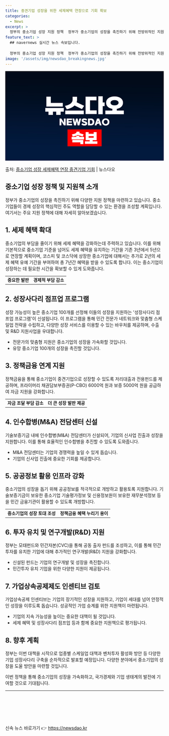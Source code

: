 ```yaml
---
title: 중견기업 성장을 위한 세제혜택 연장으로 기회 확보
categories:
  - News
excerpt: >
  정부의 중소기업 성장 지원 정책  정부가 중소기업의 성장을 촉진하기 위해 전방위적인 지원 정책을 마련했습니다…
feature_text: >
  ## navernews 실시간 뉴스 속보입니다.

  정부의 중소기업 성장 지원 정책  정부가 중소기업의 성장을 촉진하기 위해 전방위적인 지원 정책을 마련했습니다…
image: '/assets/img/newsdao_breakingnews.jpg'
---
```


![뉴스다오 속보](/assets/img/newsdao_breakingnews.jpg)

<p>출처: <a href="https://newsdao.kr/4030" rel="dofollow">중소기업 성장 세제혜택 연장 중견기업 기회</a> | 뉴스다오</p>

<h2 data-ke-size="size26">중소기업 성장 정책 및 지원책 소개</h2>

<p data-ke-size="size16">정부가 중소기업의 성장을 촉진하기 위해 다양한 지원 정책을 마련하고 있습니다. 중소기업들이 경제 성장의 핵심적인 주도 역할을 담당할 수 있는 환경을 조성할 계획입니다. 여기서는 주요 지원 정책에 대해 자세히 알아보겠습니다.</p>

<h2 data-ke-size="size23">1. 세제 혜택 확대</h2>
<p data-ke-size="size16">중소기업의 부담을 줄이기 위해 세제 혜택을 강화하는데 주력하고 있습니다. 이를 위해 기본적으로 중소기업 기준을 넘어도 세제 혜택을 유지하는 기간을 기존 3년에서 5년으로 연장할 계획이며, 코스피 및 코스닥에 상장한 중소기업에 대해서는 추가로 2년의 세제 혜택 유예 기간을 부여하여 총 7년간 혜택을 받을 수 있도록 합니다. 이는 중소기업이 성장하는 데 필요한 시간을 확보할 수 있게 도와줍니다.</p>
<table>
  <tr>
    <td style="text-align: center; height: 17px;"><b>중요한 발판</b></td>
    <td style="text-align: center; height: 17px;"><b>경제적 부담 감소</b></td>
  </tr>
</table>

<h2 data-ke-size="size23">2. 성장사다리 점프업 프로그램</h2>
<p data-ke-size="size16">성장 가능성이 높은 중소기업 100개를 선정해 이들의 성장을 지원하는 '성장사다리 점프업 프로그램'이 신설됩니다. 이 프로그램을 통해 민간 전문가 네트워크와 맞춤형 스케일업 전략을 수립하고, 다양한 성장 서비스를 이용할 수 있는 바우처를 제공하며, 수출 및 R&D 지원사업을 우대합니다.</p>
<ul>
  <li>전문가의 맞춤형 지원은 중소기업의 성장을 가속화할 것입니다.</li>
  <li>유망 중소기업 100개의 성장을 촉진할 것입니다.</li>
</ul>

<h2 data-ke-size="size23">3. 정책금융 연계 지원</h2>
<p data-ke-size="size16">정책금융을 통해 중소기업이 중견기업으로 성장할 수 있도록 저리대출과 전용펀드를 제공하며, 프라이머리 채권담보부증권(P-CBO) 6000억 원과 보증 5000억 원을 공급하여 자금 지원을 강화합니다.</p>
<table>
  <tr>
    <td style="text-align: center; height: 17px;"><b>자금 조달 부담 감소</b></td>
    <td style="text-align: center; height: 17px;"><b>더 큰 성장 발판 제공</b></td>
  </tr>
</table>

<h2 data-ke-size="size23">4. 인수합병(M&A) 전담센터 신설</h2>
<p data-ke-size="size16">기술보증기금 내에 인수합병(M&A) 전담센터가 신설되어, 기업의 신사업 진출과 성장을 지원합니다. 이를 통해 효율적인 인수합병을 추진할 수 있도록 도와줍니다.</p>
<ul>
  <li>M&A 전담센터는 기업의 경쟁력을 높일 수 있게 돕습니다.</li>
  <li>기업의 신사업 진출에 중요한 기회를 제공합니다.</li>
</ul>

<h2 data-ke-size="size23">5. 공공정보 활용 인프라 강화</h2>
<p data-ke-size="size16">중소기업의 성장을 돕기 위해 공공정보를 적극적으로 개방하고 활용토록 지원합니다. 기술보증기금이 보유한 중소기업 기술평가정보 및 신용정보원이 보유한 재무분석정보 등을 민간 금융기관이 활용할 수 있도록 개방합니다.</p>
<table>
  <tr>
    <td style="text-align: center; height: 17px;"><b>중소기업의 성장 토대 조성</b></td>
    <td style="text-align: center; height: 17px;"><b>정책금융 혜택 누리기 용이</b></td>
  </tr>
</table>

<h2 data-ke-size="size23">6. 투자 유치 및 연구개발(R&D) 지원</h2>
<p data-ke-size="size16">정부는 모태펀드와 민간자본(CVC)을 통해 공동 출자 펀드를 조성하고, 이를 통해 민간투자를 유치한 기업에 대해 추가적인 연구개발(R&D) 지원을 강화합니다.</p>
<ul>
  <li>신설된 펀드는 기업의 연구개발 및 성장을 촉진합니다.</li>
  <li>민간투자 유치 기업을 위한 다양한 지원이 제공됩니다.</li>
</ul>

<h2 data-ke-size="size23">7. 가업상속공제제도 인센티브 검토</h2>
<p data-ke-size="size16">가업상속공제 인센티브는 기업의 장기적인 성장을 지원하고, 기업이 세대를 넘어 안정적인 성장을 이루도록 돕습니다. 성공적인 가업 승계를 위한 지원책이 마련됩니다.</p>
<ul>
  <li>기업의 지속 가능성을 높이는 중요한 대책이 될 것입니다.</li>
  <li>세제 혜택 및 성장사다리 점프업 등과 함께 중요한 지원책으로 평가됩니다.</li>
</ul>

<h2 data-ke-size="size23">8. 향후 계획</h2>
<p data-ke-size="size16">정부는 이번 대책을 시작으로 업종별 스케일업 대책과 벤처투자 활성화 방안 등 다양한 기업 성장사다리 구축을 순차적으로 발표할 예정입니다. 다양한 분야에서 중소기업의 성장을 도울 방안을 마련할 것입니다.</p>

<p data-ke-size="size16">이번 정책을 통해 중소기업의 성장을 가속화하고, 국가경제와 기업 생태계의 발전에 기여할 것으로 기대됩니다.</p>

<hr>
<p data-ke-size="size16">&nbsp;</p>
<p data-ke-size="size16">&nbsp;</p>
<p data-ke-size="size16">&nbsp;</p> 

신속 뉴스 바로가기 👉 <a href="https://newsdao.kr" rel="dofollow">https://newsdao.kr</a>


